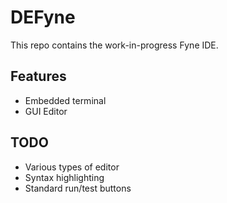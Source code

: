 # DEFyne

This repo contains the work-in-progress Fyne IDE.

## Features

* Embedded terminal
* GUI Editor

## TODO

* Various types of editor
* Syntax highlighting
* Standard run/test buttons
